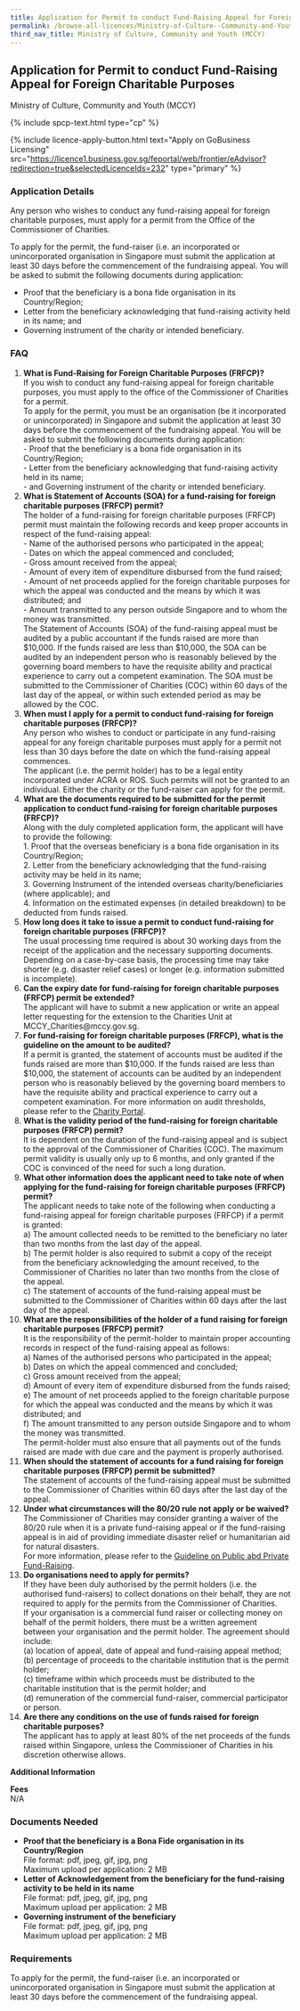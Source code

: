 ```yaml
---
title: Application for Permit to conduct Fund-Raising Appeal for Foreign Charitable Purposes
permalink: /browse-all-licences/Ministry-of-Culture--Community-and-Youth-(MCCY)/Application-for-Permit-to-conduct-Fund-Raising-Appeal-for-Foreign-Charitable-Purposes
third_nav_title: Ministry of Culture, Community and Youth (MCCY)
---
```


## Application for Permit to conduct Fund-Raising Appeal for Foreign Charitable Purposes

Ministry of Culture, Community and Youth (MCCY)

{% include spcp-text.html type="cp" %}

{% include licence-apply-button.html text="Apply on GoBusiness Licensing" src="https://licence1.business.gov.sg/feportal/web/frontier/eAdvisor?redirection=true&selectedLicenceIds=232" type="primary" %}

<H3>Application Details</H3>

<p>Any person who wishes to conduct any fund-raising appeal for foreign charitable purposes, must apply for a permit from the Office of the Commissioner of Charities.</p>
 <p>To apply for the permit, the fund-raiser (i.e. an incorporated or unincorporated organisation in Singapore must submit the application at least 30 days before the commencement of the fundraising appeal. You will be asked to submit the following documents during application:</p>
 <ul>
 <li>Proof that the beneficiary is a bona fide organisation in its Country/Region;</li>
 <li>Letter from the beneficiary acknowledging that fund-raising activity held in its name; and</li>
 <li>Governing instrument of the charity or intended beneficiary.</li>
 </ul>
 <H3>FAQ</H3>
 <ol>
 <li><strong>What is Fund-Raising for Foreign Charitable Purposes (FRFCP)?</strong><br>
 If you wish to conduct any fund-raising appeal for foreign charitable purposes, you must apply to the office of the Commissioner of Charities for a permit.<br>
 To apply for the permit, you must be an organisation (be it incorporated or unincorporated) in Singapore and submit the application at least 30 days before the commencement of the fundraising appeal. You will be asked to submit the following documents during application:<br>
- Proof that the beneficiary is a bona fide organisation in its Country/Region;<br>
- Letter from the beneficiary acknowledging that fund-raising activity held in its name;<br>
- and Governing instrument of the charity or intended beneficiary.</li>
 <li><strong>What is Statement of Accounts (SOA) for a fund-raising for foreign charitable purposes (FRFCP) permit?</strong><br>
 The holder of a fund-raising for foreign charitable purposes (FRFCP) permit must maintain the following records and keep proper accounts in respect of the fund-raising appeal:<br>
- Name of the authorised persons who participated in the appeal;<br>
 - Dates on which the appeal commenced and concluded;<br>
 - Gross amount received from the appeal;<br>
 - Amount of every item of expenditure disbursed from the fund raised;<br>
 - Amount of net proceeds applied for the foreign charitable purposes for which the appeal was conducted and the means by which it was distributed; and<br>
 - Amount transmitted to any person outside Singapore and to whom the money was transmitted.<br>
The Statement of Accounts (SOA) of the fund-raising appeal must be audited by a public accountant if the funds raised are more than $10,000. If the funds raised are less than $10,000, the SOA can be audited by an independent person who is reasonably believed by the governing board members to have the requisite ability and practical experience to carry out a competent examination. The SOA must be submitted to the Commissioner of Charities (COC) within 60 days of the last day of the appeal, or within such extended period as may be allowed by the COC.</li>
 <li><strong>When must I apply for a permit to conduct fund-raising for foreign charitable purposes (FRFCP)?</strong><br>
 Any person who wishes to conduct or participate in any fund-raising appeal for any foreign charitable purposes must apply for a permit not less than 30 days before the date on which the fund-raising appeal commences.<br>
 The applicant (i.e. the permit holder) has to be a legal entity incorporated under ACRA or ROS. Such permits will not be granted to an individual. Either the charity or the fund-raiser can apply for the permit.</li>
 <li><strong>What are the documents required to be submitted for the permit application to conduct fund-raising for foreign charitable purposes (FRFCP)?</strong><br>
 Along with the duly completed application form, the applicant will have to provide the following:<br>
1. Proof that the overseas beneficiary is a bona fide organisation in its Country/Region;<br>
 2. Letter from the beneficiary acknowledging that the fund-raising activity may be held in its name;<br>
 3. Governing Instrument of the intended overseas charity/beneficiaries (where applicable); and<br>
 4. Information on the estimated expenses (in detailed breakdown) to be deducted from funds raised.</li>
 <li><strong>How long does it take to issue a permit to conduct fund-raising for foreign charitable purposes (FRFCP)?</strong><br>
 The usual processing time required is about 30 working days from the receipt of the application and the necessary supporting documents.<br>
 Depending on a case-by-case basis, the processing time may take shorter (e.g. disaster relief cases) or longer (e.g. information submitted is incomplete).</li>
 <li><strong>Can the expiry date for fund-raising for foreign charitable purposes (FRFCP) permit be extended?</strong><br>
 The applicant will have to submit a new application or write an appeal letter requesting for the extension to the Charities Unit at MCCY_Charities@mccy.gov.sg.</li>
 <li><strong>For fund-raising for foreign charitable purposes (FRFCP), what is the guideline on the amount to be audited?</strong><br>
 If a permit is granted, the statement of accounts must be audited if the funds raised are more than $10,000. If the funds raised are less than $10,000, the statement of accounts can be audited by an independent person who is reasonably believed by the governing board members to have the requisite ability and practical experience to carry out a competent examination. For more information on audit thresholds, please refer to the <a href="http://www.charities.gov.sg/" target="_blank" rel="noopener">Charity Portal</a>.</li>
 <li><strong>What is the validity period of the fund-raising for foreign charitable purposes (FRFCP) permit?</strong><br>
 It is dependent on the duration of the fund-raising appeal and is subject to the approval of the Commissioner of Charities (COC). The maximum permit validity is usually only up to 6 months, and only granted if the COC is convinced of the need for such a long duration.</li>
 <li><strong>What other information does the applicant need to take note of when applying for the fund-raising for foreign charitable purposes (FRFCP) permit?</strong><br>
 The applicant needs to take note of the following when conducting a fund-raising appeal for foreign charitable purposes (FRFCP) if a permit is granted:<br>
 a) The amount collected needs to be remitted to the beneficiary no later than two months from the last day of the appeal.<br>
 b) The permit holder is also required to submit a copy of the receipt from the beneficiary acknowledging the amount received, to the Commissioner of Charities no later than two months from the close of the appeal.<br>
 c) The statement of accounts of the fund-raising appeal must be submitted to the Commissioner of Charities within 60 days after the last day of the appeal.</li>
 <li><strong>What are the responsibilities of the holder of a fund raising for foreign charitable purposes (FRFCP) permit?</strong><br>
 It is the responsibility of the permit-holder to maintain proper accounting records in respect of the fund-raising appeal as follows:<br>
 a) Names of the authorised persons who participated in the appeal;<br>
 b) Dates on which the appeal commenced and concluded;<br>
 c) Gross amount received from the appeal;<br>
 d) Amount of every item of expenditure disbursed from the funds raised;<br>
 e) The amount of net proceeds applied to the foreign charitable purpose for which the appeal was conducted and the means by which it was distributed; and<br>
 f) The amount transmitted to any person outside Singapore and to whom the money was transmitted.<br>
 The permit-holder must also ensure that all payments out of the funds raised are made with due care and the payment is properly authorised.</li>
 <li><strong>When should the statement of accounts for a fund raising for foreign charitable purposes (FRFCP) permit be submitted?</strong><br>
 The statement of accounts of the fund-raising appeal must be submitted to the Commissioner of Charities within 60 days after the last day of the appeal.</li>
 <li><strong>Under what circumstances will the 80/20 rule not apply or be waived?</strong><br>
 The Commissioner of Charities may consider granting a waiver of the 80/20 rule when it is a private fund-raising appeal or if the fund-raising appeal is in aid of providing immediate disaster relief or humanitarian aid for natural disasters.<br>
 For more information, please refer to the <a href="https://www.charities.gov.sg/_layouts/15/download.aspx?SourceUrl=/PublishingImages/Fund-Raising/Types-of-FR-Permits/Documents/Revised%20Guidelines%20on%20public%20and%20private%20donations-FR.pdf" target="_blank" rel="noopener">Guideline on Public abd Private Fund-Raising</a>.</li>
 <li><strong>Do organisations need to apply for permits?</strong><br>
 If they have been duly authorised by the permit holders (i.e. the authorised fund-raisers) to collect donations on their behalf, they are not required to apply for the permits from the Commissioner of Charities.<br>
 If your organisation is a commercial fund raiser or collecting money on behalf of the permit holders, there must be a written agreement between your organisation and the permit holder. The agreement should include:<br>
 (a) location of appeal, date of appeal and fund-raising appeal method;<br>
 (b) percentage of proceeds to the charitable institution that is the permit holder;<br>
 (c) timeframe within which proceeds must be distributed to the charitable institution that is the permit holder; and<br>
 (d) remuneration of the commercial fund-raiser, commercial participator or person.</li>
 <li><strong>Are there any conditions on the use of funds raised for foreign charitable purposes?</strong><br>
 The applicant has to apply at least 80% of the net proceeds of the funds raised within Singapore, unless the Commissioner of Charities in his discretion otherwise allows.</li></ol>



<strong>Additional Information</strong>

<p><strong>Fees</strong><br />
 N/A</p>

<H3>Documents Needed</H3>

<ul>
 <li><strong>Proof that the beneficiary is a Bona Fide organisation in its Country/Region</strong><br>
 File format: pdf, jpeg, gif, jpg, png<br>
Maximum upload per application: 2 MB</li>
 <li><strong>Letter of Acknowledgement from the beneficiary for the fund-raising activity to be held in its name</strong><br>File format: pdf, jpeg, gif, jpg, png<br>
Maximum upload per application: 2 MB</li>
 <li><strong>Governing instrument of the beneficiary</strong><br>File format: pdf, jpeg, gif, jpg, png<br>
Maximum upload per application: 2 MB</li>
</ul>

<H3>Requirements</H3>

<p>To apply for the permit, the fund-raiser (i.e. an incorporated or unincorporated organisation in Singapore must submit the application at least 30 days before the commencement of the fundraising appeal.</p>

